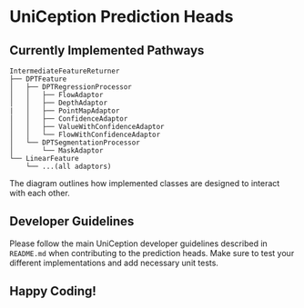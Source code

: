 # UniCeption Prediction Heads

## Currently Implemented Pathways

```
IntermediateFeatureReturner
├── DPTFeature
│   ├── DPTRegressionProcessor
│   │   ├── FlowAdaptor
│   │   ├── DepthAdaptor
|   │   ├── PointMapAdaptor
│   │   ├── ConfidenceAdaptor
│   │   ├── ValueWithConfidenceAdaptor
│   │   └── FlowWithConfidenceAdaptor
│   └── DPTSegmentationProcessor
│       └── MaskAdaptor
└── LinearFeature
    └── ...(all adaptors)
```

The diagram outlines how implemented classes are designed to interact with each other. 

## Developer Guidelines

Please follow the main UniCeption developer guidelines described in `README.md` when contributing to the prediction heads. Make sure to test your different implementations and add necessary unit tests.

## Happy Coding!